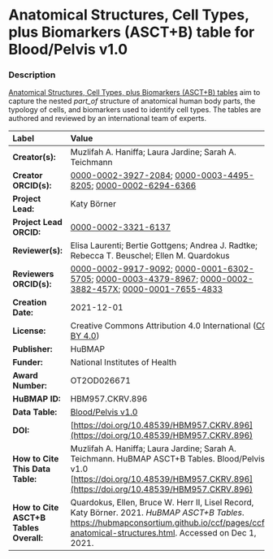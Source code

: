 # Anatomical Structures, Cell Types, plus Biomarkers (ASCT+B) table for Blood/Pelvis v1.0

### Description
[Anatomical Structures, Cell Types, plus Biomarkers (ASCT+B) tables](https://hubmapconsortium.github.io/ccf/pages/ccf-anatomical-structures.html) aim to capture the nested *part_of* structure of anatomical human body parts, the typology of cells, and biomarkers used to identify cell types. The tables are authored and reviewed by an international team of experts.

| Label | Value |
| :------------- |:-------------|
| **Creator(s):** | Muzlifah A. Haniffa; Laura Jardine; Sarah A. Teichmann |
| **Creator ORCID(s):** | [0000-0002-3927-2084](https://orcid.org/0000-0002-3927-2084); [0000-0003-4495-8205](https://orcid.org/0000-0003-4495-8205); [0000-0002-6294-6366](https://orcid.org/0000-0002-6294-6366) |
| **Project Lead:** | Katy B&ouml;rner |
| **Project Lead ORCID:** | [0000-0002-3321-6137](https://orcid.org/0000-0002-3321-6137) |
| **Reviewer(s):** | Elisa Laurenti; Bertie Gottgens; Andrea J. Radtke; Rebecca T. Beuschel; Ellen M. Quardokus
| **Reviewers ORCID(s):** | [0000-0002-9917-9092](https://orcid.org/0000-0002-9917-9092); [0000-0001-6302-5705](https://orcid.org/0000-0001-6302-5705); [0000-0003-4379-8967](0000-0003-4379-8967); [0000-0002-3882-457X](https://orcid.org/0000-0002-3882-457X); [0000-0001-7655-4833](https://orcid.org/0000-0001-7655-4833)
| **Creation Date:** | 2021-12-01 |
| **License:** | Creative Commons Attribution 4.0 International ([CC BY 4.0](https://creativecommons.org/licenses/by/4.0/)) |
| **Publisher:** | HuBMAP |
| **Funder:** | National Institutes of Health |
| **Award Number:** | OT2OD026671 |
| **HuBMAP ID:** | HBM957.CKRV.896 |
| **Data Table:** | [Blood/Pelvis v1.0](https://hubmapconsortium.github.io/ccf-releases/v1.1/asct-b/ASCT-B_VH_BM_Blood_Pelvis.csv) |
| **DOI:** | [https://doi.org/10.48539/HBM957.CKRV.896](https://doi.org/10.48539/HBM957.CKRV.896) |
| **How to Cite This Data Table:** | Muzlifah A. Haniffa; Laura Jardine; Sarah A. Teichmann. HuBMAP ASCT+B Tables. Blood/Pelvis v1.0 [https://doi.org/10.48539/HBM957.CKRV.896](https://doi.org/10.48539/HBM957.CKRV.896) |
| **How to Cite ASCT+B Tables Overall:** | Quardokus, Ellen, Bruce W. Herr II, Lisel Record, Katy B&ouml;rner. 2021. *HuBMAP ASCT+B Tables*. https://hubmapconsortium.github.io/ccf/pages/ccf-anatomical-structures.html. Accessed on Dec 1, 2021. |
